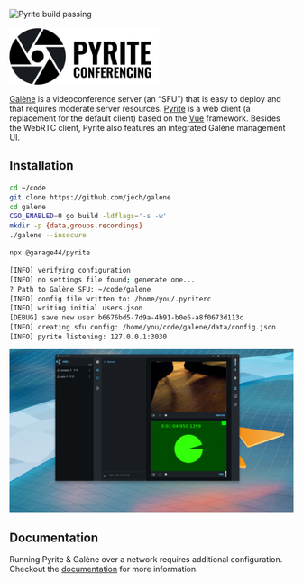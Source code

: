 ![Pyrite build passing](https://github.com/garage44/pyrite/actions/workflows/test.yml/badge.svg)
<br /><br />
<img height="100" src="./ui/public/logo-text.svg">
<br />

[Galène](https://galene.org/) is a videoconference server (an “SFU”) that is easy to deploy and that
requires moderate server resources. [Pyrite](https://pyrite.video) is a web client (a replacement
for the default client) based on the [Vue](https://v3.vuejs.org/) framework. Besides the WebRTC
client, Pyrite also features an integrated Galène management UI.

## Installation

```bash
cd ~/code
git clone https://github.com/jech/galene
cd galene
CGO_ENABLED=0 go build -ldflags='-s -w'
mkdir -p {data,groups,recordings}
./galene --insecure
```

```bash
npx @garage44/pyrite
```

```bash
[INFO] verifying configuration
[INFO] no settings file found; generate one...
? Path to Galène SFU: ~/code/galene
[INFO] config file written to: /home/you/.pyriterc
[INFO] writing initial users.json
[DEBUG] save new user b6676bd5-7d9a-4b91-b0e6-a8f0673d113c
[INFO] creating sfu config: /home/you/code/galene/data/config.json
[INFO] pyrite listening: 127.0.0.1:3030
```

![Pyrite screenshot](./docs/pyrite.png "Pyrite")

## Documentation

Running Pyrite & Galène over a network requires additional configuration.
Checkout the [documentation](./docs/index.md) for more information.

